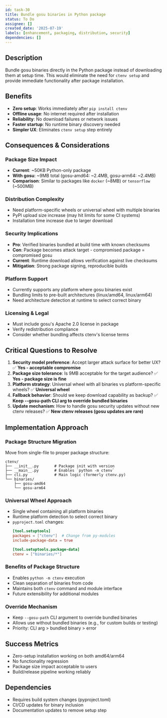 ```yaml
---
id: task-30
title: Bundle gosu binaries in Python package
status: To Do
assignee: []
created_date: '2025-07-19'
labels: [enhancement, packaging, distribution, security]
dependencies: []
---
```


## Description

Bundle gosu binaries directly in the Python package instead of downloading them at setup time. This would eliminate the need for `ctenv setup` and provide immediate functionality after package installation.

## Benefits

- **Zero setup**: Works immediately after `pip install ctenv`
- **Offline usage**: No internet required after installation
- **Reliability**: No download failures or network issues
- **Faster startup**: No runtime binary discovery needed
- **Simpler UX**: Eliminates `ctenv setup` step entirely

## Consequences & Considerations

### Package Size Impact
- **Current**: ~50KB Python-only package
- **With gosu**: ~9MB total (gosu-amd64: ~2.4MB, gosu-arm64: ~2.4MB)
- **Comparison**: Similar to packages like `docker` (~8MB) or `tensorflow` (~500MB)

### Distribution Complexity
- Need platform-specific wheels or universal wheel with multiple binaries
- PyPI upload size increase (may hit limits for some CI systems)
- Installation time increase due to larger download

### Security Implications
- **Pro**: Verified binaries bundled at build time with known checksums
- **Con**: Package becomes attack target - compromised package = compromised gosu
- **Current**: Runtime download allows verification against live checksums
- **Mitigation**: Strong package signing, reproducible builds

### Platform Support
- Currently supports any platform where gosu binaries exist
- Bundling limits to pre-built architectures (linux/amd64, linux/arm64)
- Need architecture detection at runtime to select correct binary

### Licensing & Legal
- Must include gosu's Apache 2.0 license in package
- Verify redistribution compliance
- Consider whether bundling affects ctenv's license terms

## Critical Questions to Resolve

1. **Security model preference**: Accept larger attack surface for better UX? ✅ **Yes - acceptable compromise**
2. **Package size tolerance**: Is 9MB acceptable for the target audience? ✅ **Yes - package size is fine**
3. **Platform strategy**: Universal wheel with all binaries vs platform-specific wheels? ✅ **Universal wheel**
4. **Fallback behavior**: Should we keep download capability as backup? ✅ **Keep --gosu-path CLI arg to override bundled binaries**
5. **Update mechanism**: How to handle gosu security updates without new ctenv releases? ✅ **New ctenv releases (gosu updates are rare)**

## Implementation Approach

### Package Structure Migration
Move from single-file to proper package structure:
```
ctenv/
├── __init__.py       # Package init with version
├── __main__.py       # Enables `python -m ctenv`
├── cli.py            # Main logic (formerly ctenv.py)
└── binaries/
    ├── gosu-amd64
    └── gosu-arm64
```

### Universal Wheel Approach
- Single wheel containing all platform binaries
- Runtime platform detection to select correct binary
- `pyproject.toml` changes:
  ```toml
  [tool.setuptools]
  packages = ["ctenv"]  # Change from py-modules
  include-package-data = true
  
  [tool.setuptools.package-data]
  ctenv = ["binaries/*"]
  ```

### Benefits of Package Structure
- Enables `python -m ctenv` execution
- Clean separation of binaries from code
- Maintains both `ctenv` command and module interface
- Future extensibility for additional modules

### Override Mechanism
- Keep `--gosu-path` CLI argument to override bundled binaries
- Allows use without bundled binaries (e.g., for custom builds or testing)
- Priority: CLI arg > bundled binary > error

## Success Metrics

- Zero-setup installation working on both amd64/arm64
- No functionality regression
- Package size impact acceptable to users
- Build/release pipeline working reliably

## Dependencies

- Requires build system changes (pyproject.toml)
- CI/CD updates for binary inclusion
- Documentation updates to remove setup step
